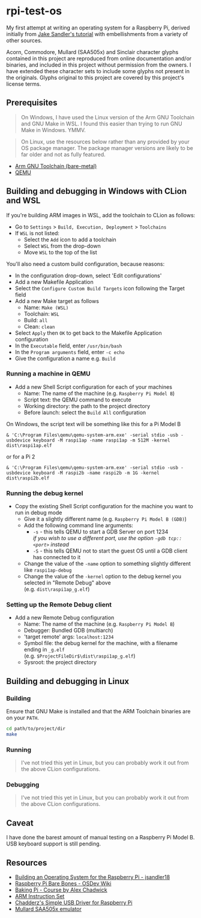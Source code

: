 # rpi-test-os

My first attempt at writing an operating system for a Raspberry Pi, derived initially from [Jake Sandler's tutorial](https://github.com/jsandler18/raspi-kernel)
with embellishments from a variety of other sources.

Acorn, Commodore, Mullard (SAA505x) and Sinclair character glyphs contained in this project are reproduced from online
documentation and/or binaries, and included in this project without permission from the owners. I have extended these
character sets to include some glyphs not present in the originals. Glyphs original to this project are covered by this
project's license terms.

## Prerequisites

> On Windows, I have used the Linux version of the Arm GNU Toolchain and GNU Make in WSL.
> I found this easier than trying to run GNU Make in Windows. YMMV.

> On Linux, use the resources below rather than any provided by your OS package manager.
> The package manager versions are likely to be far older and not as fully featured.

* [Arm GNU Toolchain (bare-metal)](https://developer.arm.com/tools-and-software/open-source-software/developer-tools/gnu-toolchain/downloads)
* [QEMU](https://www.qemu.org/)

## Building and debugging in Windows with CLion and WSL

If you're building ARM images in WSL, add the toolchain to CLion as follows:

* Go to `Settings` > `Build, Execution, Deployment` > `Toolchains`
* If `WSL` is not listed:
  * Select the `Add` icon to add a toolchain
  * Select `WSL` from the drop-down
  * Move `WSL` to the top of the list

You'll also need a custom build configuration, because reasons:

* In the configuration drop-down, select 'Edit configurations'
* Add a new Makefile Application
* Select the `Configure Custom Build Targets` icon following the Target field
* Add a new Make target as follows
  * Name: `Make (WSL)`
  * Toolchain: `WSL`
  * Build: `all`
  * Clean: `clean`
* Select `Apply` then `OK` to get back to the Makefile Application configuration
* In the `Executable` field, enter `/usr/bin/bash`
* In the `Program arguments` field, enter `-c echo`
* Give the configuration a name e.g. `Build`

### Running a machine in QEMU

* Add a new Shell Script configuration for each of your machines
  * Name: The name of the machine (e.g. `Raspberry Pi Model B`)
  * Script text: the QEMU command to execute
  * Working directory: the path to the project directory
  * Before launch: select the `Build All` configuration

On Windows, the script text will be something like this for a Pi Model B
```pwsh
& 'C:\Program Files\qemu\qemu-system-arm.exe' -serial stdio -usb -usbdevice keyboard -M raspi1ap -name raspi1ap -m 512M -kernel dist\raspi1ap.elf
```
or for a Pi 2
```pwsh
& 'C:\Program Files\qemu\qemu-system-arm.exe' -serial stdio -usb -usbdevice keyboard -M raspi2b -name raspi2b -m 1G -kernel dist\raspi2b.elf
```

### Running the debug kernel

* Copy the existing Shell Script configuration for the machine you want to run in debug mode
  * Give it a slightly different name (e.g. `Raspberry Pi Model B (GDB)`)
  * Add the following command line arguments:
    * `-s` - this tells QEMU to start a GDB Server on port 1234 \
      _if you wish to use a different port, use the option `-gdb tcp::<port>` instead_
    * `-S` - this tells QEMU not to start the guest OS until a GDB client has connected to it
  * Change the value of the `-name` option to something slightly different like `raspi1ap-debug`
  * Change the value of the `-kernel` option to the debug kernel you selected in "Remote Debug" above \
    (e.g. `dist\raspi1ap_g.elf`)

### Setting up the Remote Debug client

* Add a new Remote Debug configuration
  * Name: The name of the machine (e.g. `Raspberry Pi Model B`)
  * Debugger: Bundled GDB (multiarch)
  * 'target remote' args: `localhost:1234`
  * Symbol file: the debug kernel for the machine, with a filename ending in `_g.elf` \
    (e.g. `$ProjectFileDir$\dist\raspi1ap_g.elf`)
  * Sysroot: the project directory

## Building and debugging in Linux

### Building

Ensure that GNU Make is installed and that the ARM Toolchain binaries are on your `PATH`.

```bash
cd path/to/project/dir
make
```

### Running

> I've not tried this yet in Linux, but you can probably work it out from the above CLion configurations.

### Debugging

> I've not tried this yet in Linux, but you can probably work it out from the above CLion configurations.

## Caveat

I have done the barest amount of manual testing on a Raspberry Pi Model B. USB keyboard support is still pending.

## Resources

* [Building an Operating System for the Raspberry Pi - jsandler18](https://jsandler18.github.io/)
* [Raspberry Pi Bare Bones - OSDev Wiki](https://wiki.osdev.org/Raspberry_Pi_Bare_Bones)
* [Baking Pi - Course by Alex Chadwick](https://www.cl.cam.ac.uk/projects/raspberrypi/tutorials/os/)
* [ARM Instruction Set](https://iitd-plos.github.io/col718/ref/arm-instructionset.pdf)
* [Chadderz's Simple USB Driver for Raspberry Pi](https://github.com/Chadderz121/csud)
* [Mullard SAA505x emulator](https://github.com/techiekeith/mullard-saa505x)
